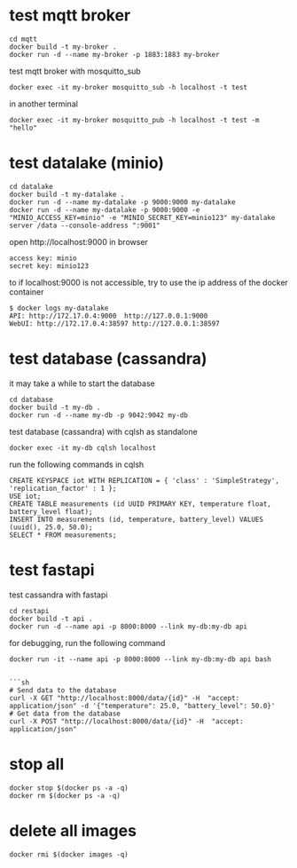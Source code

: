 # test mqtt broker

```
cd mqtt
docker build -t my-broker .
docker run -d --name my-broker -p 1883:1883 my-broker
```

test mqtt broker with mosquitto_sub

```
docker exec -it my-broker mosquitto_sub -h localhost -t test
```
in another terminal

```
docker exec -it my-broker mosquitto_pub -h localhost -t test -m "hello"
```

# test datalake (minio)

```
cd datalake
docker build -t my-datalake .
docker run -d --name my-datalake -p 9000:9000 my-datalake
docker run -d --name my-datalake -p 9000:9000 -e "MINIO_ACCESS_KEY=minio" -e "MINIO_SECRET_KEY=minio123" my-datalake server /data --console-address ":9001"
```

open http://localhost:9000 in browser

```
access key: minio
secret key: minio123
```

to if localhost:9000 is not accessible, try to use the ip address of the docker container

```
$ docker logs my-datalake
API: http://172.17.0.4:9000  http://127.0.0.1:9000 
WebUI: http://172.17.0.4:38597 http://127.0.0.1:38597 
```

# test database (cassandra)

it may take a while to start the database

```
cd database
docker build -t my-db .
docker run -d --name my-db -p 9042:9042 my-db
```

test database (cassandra) with cqlsh as standalone

```
docker exec -it my-db cqlsh localhost
```

run the following commands in cqlsh

```
CREATE KEYSPACE iot WITH REPLICATION = { 'class' : 'SimpleStrategy', 'replication_factor' : 1 };
USE iot;
CREATE TABLE measurements (id UUID PRIMARY KEY, temperature float, battery_level float);
INSERT INTO measurements (id, temperature, battery_level) VALUES (uuid(), 25.0, 50.0);
SELECT * FROM measurements;
```

# test fastapi

test cassandra with fastapi
```
cd restapi
docker build -t api .
docker run -d --name api -p 8000:8000 --link my-db:my-db api
```

for debugging, run the following command
```
docker run -it --name api -p 8000:8000 --link my-db:my-db api bash


```sh
# Send data to the database
curl -X GET "http://localhost:8000/data/{id}" -H  "accept: application/json" -d '{"temperature": 25.0, "battery_level": 50.0}'
# Get data from the database
curl -X POST "http://localhost:8000/data/{id}" -H  "accept: application/json"
```

# stop all 

```
docker stop $(docker ps -a -q)
docker rm $(docker ps -a -q)
```

# delete all images

```
docker rmi $(docker images -q)
```
